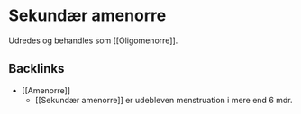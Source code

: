 # Sekundær amenorre
Udredes og behandles som [[Oligomenorre]]. 

## Backlinks
* [[Amenorre]]
	* [[Sekundær amenorre]] er udebleven menstruation i mere end 6 mdr.

<!-- #anki/tag/med/Gynecology #anki/deck/Medicine #anki/tag/med/GP -->

<!-- {BearID:98A30A1E-E269-4FBC-9B4C-8D7D5107C25A-97624-0000AF9DC1E9DC01} -->
